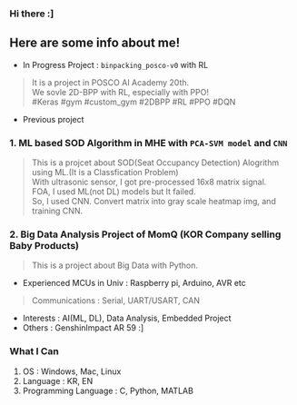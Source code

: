 ### Hi there :]

Here are some info about me!
---

- In Progress Project : `binpacking_posco-v0` with RL
> It is a project in POSCO AI Academy 20th.<br>
> We sovle 2D-BPP with RL, especially with PPO! <br>
> #Keras #gym #custom_gym #2DBPP #RL #PPO #DQN

- Previous project
### 1. ML based SOD Algorithm in MHE with `PCA-SVM model` and `CNN`
 > This is a projcet about SOD(Seat Occupancy Detection) Alogrithm using ML.(It is a Classfication Problem)<br>
 > With ultrasonic sensor, I got pre-processed 16x8 matrix signal.<br>
 > FOA, I used ML(not DL) models but It failed.<br>
 > So, I used CNN. Convert matrix into gray scale heatmap img, and training CNN.

### 2. Big Data Analysis Project of MomQ (KOR Company selling Baby Products)
 > This is a project about Big Data with Python.
 
 
- Experienced MCUs in Univ : Raspberry pi, Arduino, AVR etc
> Communications : Serial, UART/USART, CAN

- Interests : AI(ML, DL), Data Analysis, Embedded Project
- Others : GenshinImpact AR 59 :]

### What I Can
1. OS : Windows, Mac, Linux
2. Language : KR, EN
3. Programming Language : C, Python, MATLAB
